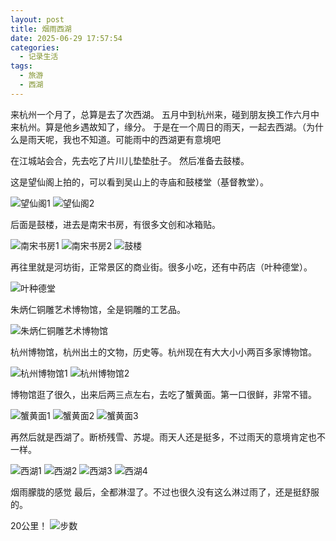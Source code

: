 ```yaml
---
layout: post
title: 烟雨西湖
date: 2025-06-29 17:57:54
categories:
  - 记录生活
tags:
  - 旅游
  - 西湖
---
```


来杭州一个月了，总算是去了次西湖。
五月中到杭州来，碰到朋友换工作六月中来杭州。算是他乡遇故知了，缘分。
于是在一个周日的雨天，一起去西湖。（为什么是雨天呢，我也不知道。可能雨中的西湖更有意境吧

在江城站会合，先去吃了片川儿垫垫肚子。
然后准备去鼓楼。

这是望仙阁上拍的，可以看到吴山上的寺庙和鼓楼堂（基督教堂）。

![望仙阁1](https://cooooing.github.io/images/烟雨西湖/望仙阁1.jpg)
![望仙阁2](https://cooooing.github.io/images/烟雨西湖/望仙阁2.jpg)

后面是鼓楼，进去是南宋书房，有很多文创和冰箱贴。

![南宋书房1](https://cooooing.github.io/images/烟雨西湖/南宋书房1.jpg)
![南宋书房2](https://cooooing.github.io/images/烟雨西湖/南宋书房2.jpg)
![鼓楼](https://cooooing.github.io/images/烟雨西湖/鼓楼.jpg)

再往里就是河坊街，正常景区的商业街。很多小吃，还有中药店（叶种德堂）。

![叶种德堂](https://cooooing.github.io/images/烟雨西湖/叶种德堂.jpg)

朱炳仁铜雕艺术博物馆，全是铜雕的工艺品。

![朱炳仁铜雕艺术博物馆](https://cooooing.github.io/images/烟雨西湖/朱炳仁铜雕艺术博物馆.jpg)

杭州博物馆，杭州出土的文物，历史等。杭州现在有大大小小两百多家博物馆。

![杭州博物馆1](https://cooooing.github.io/images/烟雨西湖/杭州博物馆1.jpg)
![杭州博物馆2](https://cooooing.github.io/images/烟雨西湖/杭州博物馆2.jpg)

博物馆逛了很久，出来后两三点左右，去吃了蟹黄面。第一口很鲜，非常不错。

![蟹黄面1](https://cooooing.github.io/images/烟雨西湖/蟹黄面1.jpg)
![蟹黄面2](https://cooooing.github.io/images/烟雨西湖/蟹黄面2.jpg)
![蟹黄面3](https://cooooing.github.io/images/烟雨西湖/蟹黄面3.jpg)

再然后就是西湖了。断桥残雪、苏堤。雨天人还是挺多，不过雨天的意境肯定也不一样。

![西湖1](https://cooooing.github.io/images/烟雨西湖/西湖1.jpg)
![西湖2](https://cooooing.github.io/images/烟雨西湖/西湖2.jpg)
![西湖3](https://cooooing.github.io/images/烟雨西湖/西湖3.jpg)
![西湖4](https://cooooing.github.io/images/烟雨西湖/西湖4.jpg)

烟雨朦胧的感觉
最后，全都淋湿了。不过也很久没有这么淋过雨了，还是挺舒服的。

20公里！
![步数](https://cooooing.github.io/images/烟雨西湖/步数.png)

